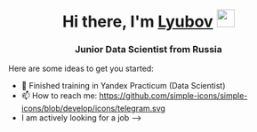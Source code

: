 <h1 align="center">Hi there, I'm <a href="https://daniilshat.ru/" target="_blank">Lyubov</a> 
<img src="https://github.com/blackcater/blackcater/raw/main/images/Hi.gif" height="32"/></h1>
<h3 align="center">Junior Data Scientist from Russia </h3>

Here are some ideas to get you started:

- 🌱 Finished training in Yandex Practicum (Data Scientist)
- 📫 How to reach me: https://github.com/simple-icons/simple-icons/blob/develop/icons/telegram.svg
- I am actively looking for a job
-->
